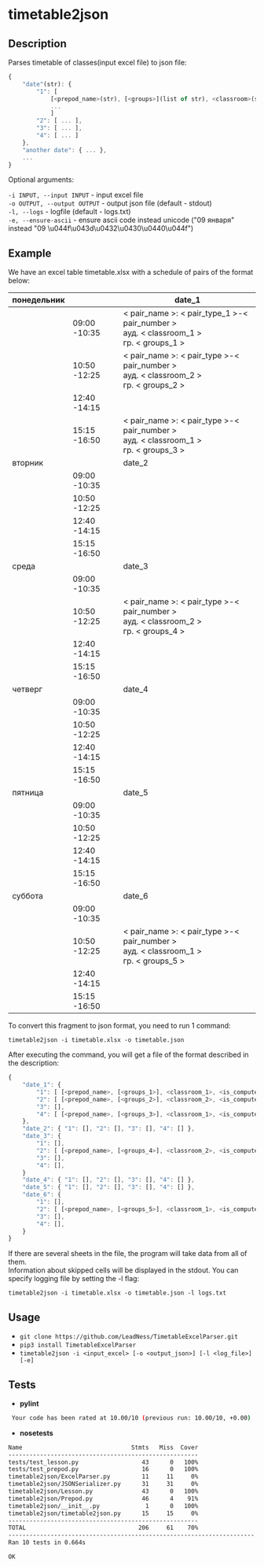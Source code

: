   # timetable2json

## Description

Parses timetable of classes(input excel file) to json file:
````javascript
{
    "date"(str): {
        "1": [
            [<prepod_name>(str), [<groups>](list of str), <classroom>(str), <is_computer_class>(bool)],
            ...
            ]  
        "2": [ ... ],  
        "3": [ ... ],  
        "4": [ ... ]  
    },  
    "another date": { ... },  
    ...  
}
````
    
Optional arguments:  
    
  ````-i INPUT, --input INPUT```` - input excel file  
  ````-o OUTPUT, --output OUTPUT```` - output json file (default - stdout)  
  ````-l, --logs```` - logfile (default - logs.txt)  
  ````-e, --ensure-ascii```` - ensure ascii code instead unicode ("09 января" instead "09 \u044f\u043d\u0432\u0430\u0440\u044f")  

## Example

We have an excel table timetable.xlsx with a schedule of pairs of the format below:

| понедельник |              | date_1                                                                                  |
|-------------|--------------|----------------------------------------------------------------------------------------------|
|             | 09:00 -10:35 | < pair_name >: < pair_type_1 >-< pair_number ><br>ауд. < classroom_1 ><br>гр. < groups_1 >   |                                      |
|             | 10:50 -12:25 | < pair_name >: < pair_type >-< pair_number ><br>ауд. < classroom_2 ><br>гр. < groups_2 >     |                                           |
|             | 12:40 -14:15 |                                                                                              |
|             | 15:15 -16:50 | < pair_name >: < pair_type >-< pair_number ><br>ауд. < classroom_1 ><br>гр. < groups_3 >     |                                                       |
| вторник     |              | date_2                                                                                       |
|             | 09:00 -10:35 |                                                                                              |
|             | 10:50 -12:25 |                                                                                              |
|             | 12:40 -14:15 |                                                                                              |
|             | 15:15 -16:50 |                                                                                              |
| среда       |              | date_3                                                                                       |
|             | 09:00 -10:35 |                                                                                              |
|             | 10:50 -12:25 | < pair_name >: < pair_type >-< pair_number ><br>ауд. < classroom_2 ><br>гр. < groups_4 >     |
|             | 12:40 -14:15 |                                                                                              |
|             | 15:15 -16:50 |                                                                                              |
| четверг     |              | date_4                                                                                       |
|             | 09:00 -10:35 |                                                                                              |
|             | 10:50 -12:25 |                                                                                              |
|             | 12:40 -14:15 |                                                                                              |
|             | 15:15 -16:50 |                                                                                              |
| пятница     |              | date_5                                                                                       |
|             | 09:00 -10:35 |                                                                                              |
|             | 10:50 -12:25 |                                                                                              |
|             | 12:40 -14:15 |                                                                                              |
|             | 15:15 -16:50 |                                                                                              |
| суббота     |              | date_6                                                                                       |
|             | 09:00 -10:35 |                                                                                              |
|             | 10:50 -12:25 | < pair_name >: < pair_type >-< pair_number ><br>ауд. < classroom_1 ><br>гр. < groups_5 >     |                                                                            |
|             | 12:40 -14:15 |                                                                                              |
|             | 15:15 -16:50 |                                                                                              |   

To convert this fragment to json format, you need to run 1 command:
```
timetable2json -i timetable.xlsx -o timetable.json
```
After executing the command, you will get a file of the format described in the description:
````javascript
{
    "date_1": {
        "1": [ [<prepod_name>, [<groups_1>], <classroom_1>, <is_computer_class>] ],  
        "2": [ [<prepod_name>, [<groups_2>], <classroom_2>, <is_computer_class>] ],  
        "3": [],  
        "4": [ [<prepod_name>, [<groups_3>], <classroom_1>, <is_computer_class>] ],   
    },  
    "date_2": { "1": [], "2": [], "3": [], "4": [] },
    "date_3": {
        "1": [],  
        "2": [ [<prepod_name>, [<groups_4>], <classroom_2>, <is_computer_class>] ],  
        "3": [],  
        "4": [],   
    }  
    "date_4": { "1": [], "2": [], "3": [], "4": [] },  
    "date_5": { "1": [], "2": [], "3": [], "4": [] },   
    "date_6": {
        "1": [],  
        "2": [ [<prepod_name>, [<groups_5>], <classroom_1>, <is_computer_class>] ],  
        "3": [],  
        "4": [],   
    }   
}
````
If there are several sheets in the file, the program will take data from all of them.  
Information about skipped cells will be displayed in the stdout. You can specify logging file by setting the -l flag:
```
timetable2json -i timetable.xlsx -o timetable.json -l logs.txt
```

## Usage

- ````git clone https://github.com/LeadNess/TimetableExcelParser.git````
- ```pip3 install TimetableExcelParser```
- ````timetable2json -i <input_excel> [-o <output_json>] [-l <log_file>] [-e]````

## Tests
- **pylint**
```sh
 Your code has been rated at 10.00/10 (previous run: 10.00/10, +0.00)
```
- **nosetests**
```sh
Name                               Stmts   Miss  Cover
------------------------------------------------------
tests/test_lesson.py                  43      0   100%
tests/test_prepod.py                  16      0   100%
timetable2json/ExcelParser.py         11     11     0%
timetable2json/JSONSerializer.py      31     31     0%
timetable2json/Lesson.py              43      0   100%
timetable2json/Prepod.py              46      4    91%
timetable2json/__init__.py             1      0   100%
timetable2json/timetable2json.py      15     15     0%
------------------------------------------------------
TOTAL                                206     61    70%
----------------------------------------------------------------------
Ran 10 tests in 0.664s

OK
```
